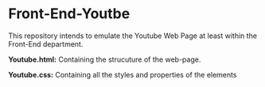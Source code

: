 # Front-End-Youtbe

This repository intends to emulate the Youtube Web Page at least within the Front-End department.

**Youtube.html:** Containing the strucuture of the web-page.

**Youtube.css:** Containing all the styles and properties of the elements
